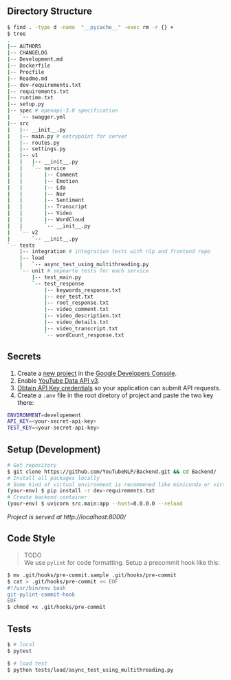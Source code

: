 



## Directory Structure

```bash
$ find . -type d -name  "__pycache__" -exec rm -r {} +
$ tree
.
|-- AUTHORS
|-- CHANGELOG
|-- Development.md
|-- Dockerfile
|-- Procfile
|-- Readme.md
|-- dev-requirements.txt
|-- requirements.txt
|-- runtime.txt
|-- setup.py
|-- spec # openapi-3.0 specification
|   `-- swagger.yml
|-- src
|   |-- __init__.py
|   |-- main.py # entrypoint for server
|   |-- routes.py
|   |-- settings.py
|   |-- v1
|   |   |-- __init__.py
|   |   `-- service
|   |       |-- Comment
|   |       |-- Emotion
|   |       |-- Lda
|   |       |-- Ner
|   |       |-- Sentiment
|   |       |-- Transcript
|   |       |-- Video
|   |       |-- WordCloud
|   |       `-- __init__.py
|   `-- v2
|       `-- __init__.py
`-- tests
    |-- integration # integration tests with nlp and frontend repo
    |-- load
    |   `-- async_test_using_multithreading.py
    `-- unit # sepearte tests for each service
        |-- test_main.py
        `-- test_response
            |-- keywords_response.txt
            |-- ner_test.txt
            |-- root_response.txt
            |-- video_comment.txt
            |-- video_description.txt
            |-- video_details.txt
            |-- video_transcript.txt
            `-- wordCount_response.txt
```

## Secrets
1. Create a [new project](https://console.developers.google.com/projectcreate) in the [Google Developers Console](https://console.developers.google.com).
2. Enable [YouTube Data API v3](https://console.developers.google.com/apis/library/youtube.googleapis.com?id=125bab65-cfb6-4f25-9826-4dcc309bc508).
3. [Obtain API Key credentials](https://console.developers.google.com/apis/credentials) so your application can submit API requests.
5. Create a `.env` file in the root diretory of project and paste the two key there:
```bash
ENVIRONMENT=developement
API_KEY=<your-secret-api-key>
TEST_KEY=<your-secret-api-key>
```

## Setup (Development)
```bash
# Get repository
$ git clone https://github.com/YouTubeNLP/Backend.git && cd Backend/
# Install all packages locally
# Some kind of virtual environment is recommened like miniconda or virtualenv
(your-env) $ pip install -r dev-requirements.txt
# Create backend container
(your-env) $ uvicorn src.main:app --host=0.0.0.0 --reload
 ```
*Project is served at http://localhost:8000/*

## Code Style
> TODO  
We use `pylint` for code formatting. Setup a precommit hook like this:
```bash
$ mv .git/hooks/pre-commit.sample .git/hooks/pre-commit
$ cat > .git/hooks/pre-commit << EOF
#!/usr/bin/env bash
git-pylint-commit-hook
EOF
$ chmod +x .git/hooks/pre-commit
```

## Tests
```bash
$ # local
$ pytest
```
```bash
$ # load test
$ python tests/load/async_test_using_multithreading.py
```







